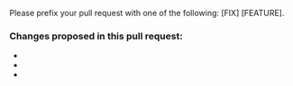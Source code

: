 Please prefix your pull request with one of the following: [FIX] [FEATURE].

### Changes proposed in this pull request:
-
-
-